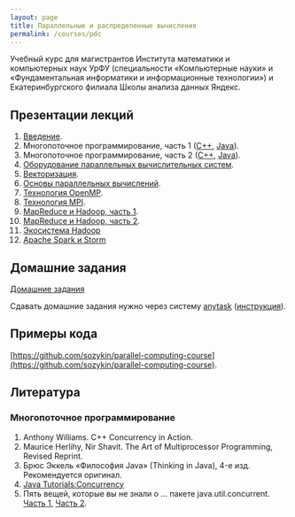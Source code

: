 ```yaml
---
layout: page
title: Параллельные и распределенные вычисления
permalink: /courses/pdc
---
```


Учебный курс для магистрантов Института математики и компьютерных наук УрФУ (специальности «Компьютерные науки» и «Фундаментальная информатики и информационные технологии») и Екатеринбургского филиала Школы анализа данных Яндекс.

## Презентации лекций

1. [Введение](https://yadi.sk/i/tKGIem-sexMVP).
2. Многопоточное программирование, часть 1 ([С++](https://yadi.sk/i/u2W4y344eyHsL), [Java](https://yadi.sk/i/AfJiCWOYiz9YS)).
3. Многопоточное программирование, часть 2 ([С++](https://yadi.sk/i/DMTI_jAWfiWKX), [Java](https://yadi.sk/i/D6EOocHviz9Yk)).
4. [Оборудование параллельных вычислительных систем](https://yadi.sk/i/lDMQiuRefiWMu).
5. [Векторизация](https://yadi.sk/i/DCk-eSMjfiWPq).
6. [Основы параллельных вычислений](https://yadi.sk/i/PSJUZbiqfiWSC).
7. [Технология OpenMP](https://yadi.sk/i/a_uaC4lHfiWTw).
8. [Технология MPI](https://yadi.sk/i/ogYp1MYgk48Ba).
9. [MapReduce и Hadoop, часть 1](https://yadi.sk/i/cVwxkgplk48Gq).
10. [MapReduce и Hadoop, часть 2](https://yadi.sk/i/LCT-aaq_k48NN).
11. [Экосистема Hadoop](https://yadi.sk/i/XSkdXgu8k48Rj)
12. [Apache Spark и Storm](https://yadi.sk/i/6TO_ZxcKk48TW)

## Домашние задания

[Домашние задания](https://clck.ru/8rEVG)

Сдавать домашние задания нужно через систему [anytask](http://anytask.urgu.org/course/44) ([инструкция](http://anytask.urgu.org/static/HowtoPassTask.pdf)).

## Примеры кода

[https://github.com/sozykin/parallel-computing-course](https://github.com/sozykin/parallel-computing-course).

## Литература

### Многопоточное программирование

1. Anthony Williams. C++ Concurrency in Action.
2. Maurice Herlihy, Nir Shavit. The Art of Multiprocessor Programming, Revised Reprint.
3. Брюс Эккель «Философия Java» (Thinking in Java), 4-е изд. Рекомендуется оригинал.
4. [Java Tutorials:Concurrency](http://docs.oracle.com/javase/tutorial/essential/concurrency/index.html)
5. Пять вещей, которые вы не знали о … пакете java.util.concurrent. [Часть 1](http://www.ibm.com/developerworks/ru/library/j-5things4/), [Часть 2](http://www.ibm.com/developerworks/ru/library/j-5things5/).
